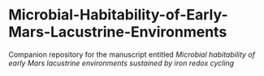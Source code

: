 # Microbial-Habitability-of-Early-Mars-Lacustrine-Environments
Companion repository for the manuscript entitled _Microbial habitability of early Mars lacustrine environments sustained by iron redox cycling_
